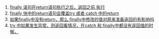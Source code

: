1. [finally 语句在return语句执行之后，返回之前 执行](_return/Demo1.java)
2. [finally 快中的return语句会覆盖try 或者 catch 中的return](_return/Demo2.java)
3. [如果finally中没有return，那么 finally中修改的值对原来准备返回的有影响吗](_return/Demo3.java)
4. [try 中如果发生异常，则返回看情况，在catch 和 finally中都没有返回值的时候，](_return/Demo4.java)